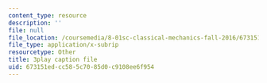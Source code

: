 ```yaml
---
content_type: resource
description: ''
file: null
file_location: /coursemedia/8-01sc-classical-mechanics-fall-2016/673151edcc585c7085d0c9108ee6f954_ThP6wQkf5ec.vtt
file_type: application/x-subrip
resourcetype: Other
title: 3play caption file
uid: 673151ed-cc58-5c70-85d0-c9108ee6f954
---
```


